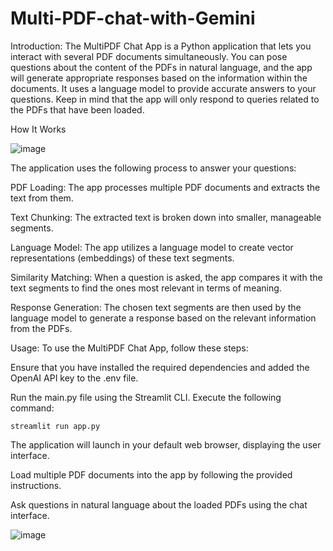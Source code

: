 # Multi-PDF-chat-with-Gemini
Introduction:
The MultiPDF Chat App is a Python application that lets you interact with several PDF documents simultaneously. You can pose questions about the content of the PDFs in natural language, and the app will generate appropriate responses based on the information within the documents. It uses a language model to provide accurate answers to your questions. Keep in mind that the app will only respond to queries related to the PDFs that have been loaded.

How It Works

![image](https://github.com/user-attachments/assets/3a815b77-6e31-4b8f-b0d5-fe3e3379165c)

The application uses the following process to answer your questions:

PDF Loading: The app processes multiple PDF documents and extracts the text from them.

Text Chunking: The extracted text is broken down into smaller, manageable segments.

Language Model: The app utilizes a language model to create vector representations (embeddings) of these text segments.

Similarity Matching: When a question is asked, the app compares it with the text segments to find the ones most relevant in terms of meaning.

Response Generation: The chosen text segments are then used by the language model to generate a response based on the relevant information from the PDFs.

Usage:
To use the MultiPDF Chat App, follow these steps:

Ensure that you have installed the required dependencies and added the OpenAI API key to the .env file.

Run the main.py file using the Streamlit CLI. Execute the following command:

    streamlit run app.py
The application will launch in your default web browser, displaying the user interface.

Load multiple PDF documents into the app by following the provided instructions.

Ask questions in natural language about the loaded PDFs using the chat interface.

![image](https://github.com/user-attachments/assets/2914aa9e-0d9b-432b-981b-79f9d34af9f6)
